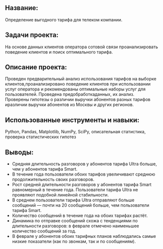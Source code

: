 ## Название: 
Определение выгодного тарифа для телеком компании.

## Задачи проекта:
На основе данных клиентов оператора сотовой связи проанализировать поведение клиентов и поиск оптимального тарифа.

## Описание проекта: 
Проведен предварительный анализ использования тарифов на выборке клиентов,проанализировано поведение клиентов при использовании услуг оператора и
рекомендованы оптимальные наборы услуг для пользователей. Проведена предобработкаданных, их анализ. Проверены гипотезы о различии выручки абонентов 
разных тарифов иразличии выручки абонентов из Москвы и других регионов.

## Использованные инструменты и навыки: 
Python, Pandas, Matplotlib, NumPy, SciPy, описательная статистика, проверка статистических гипотез

## Выводы: 
- Средняя длительность разговоров у абонентов тарифа Ultra больше, чем у абонентов тарифа Smart. 
- В течение года пользователи обоих тарифов увеличивают среднюю продолжительность своих разговоров. 
- Рост средней длительности разговоров у абонентов тарифа Smart равномерный в течение года. Пользователи тарифа Ultra не проявляют подобной линейной стабильности. 
- В среднем пользователи тарифа Ultra отправляют больше сообщений — почти на 20 сообщений больше, чем пользователи тарифа Smart. 
- Количество сообщений в течение года на обоих тарифах растёт. 
- Динамика по отправке сообщений схожа с тенденциями по длительности разговоров: в феврале отмечено наименьшее количество сообщений за год.
- В феврале у абонентов обоих тарифных планов наблюдались самые низкие показатели (как по звонкам, так и по сообщениям).

